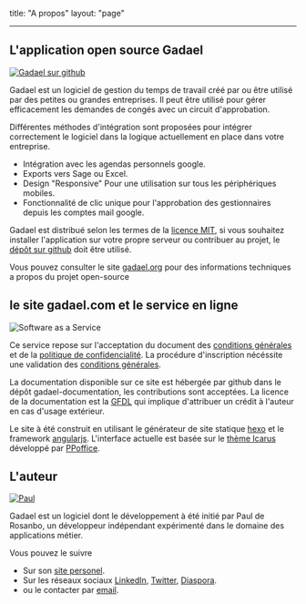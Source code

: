title: "A propos"
layout: "page"

---


## L'application open source Gadael

[![Gadael sur github](/css/images/sourcebanner.png)](http://www.github.com/gadael/gadael)

Gadael est un logiciel de gestion du temps de travail créé par ou être utilisé par des petites ou grandes entreprises. Il peut être utilisé pour gérer efficacement les demandes de congés avec un circuit d'approbation.

Différentes méthodes d'intégration sont proposées pour intégrer correctement le logiciel dans la logique actuellement en place dans votre entreprise.

* Intégration avec les agendas personnels google.
* Exports vers Sage ou Excel.
* Design "Responsive" Pour une utilisation sur tous les périphériques mobiles.
* Fonctionnalité de clic unique pour l'approbation des gestionnaires depuis les comptes mail google.

Gadael est distribué selon les termes de la [licence MIT](https://fr.wikipedia.org/wiki/Licence_MIT), si vous souhaitez installer l'application sur votre propre serveur ou contribuer au projet, le [dépôt sur github](https://github.com/gadael/gadael) doit être utilisé.

Vous pouvez consulter le site [gadael.org](http://www.gadael.org/) pour des informations techniques a propos du projet open-source


## le site gadael.com et le service en ligne

![Software as a Service](/css/images/SaaS.png)

Ce service repose sur l'acceptation du document des [conditions générales](/fr/legal/terms-of-service.html) et de la [politique de confidencialité](/fr/legal/privacy-policy.html). La procédure d'inscription nécéssite une validation des [conditions générales](/fr/legal/terms-of-service.html).

La documentation disponible sur ce site est hébergée par github dans le dépôt gadael-documentation, les contributions sont acceptées. La licence de la documentation est la [GFDL](https://www.gnu.org/licenses/fdl-1.3.html) qui implique d'attribuer un crédit à l'auteur en cas d'usage extérieur.

Le site à été construit en utilisant le générateur de site statique [hexo](https://hexo.io/) et le framework [angularjs](https://angularjs.org/). L'interface actuelle est basée sur le [thème Icarus](https://github.com/ppoffice/hexo-theme-icarus) développé par [PPoffice](https://github.com/ppoffice).


## L'auteur

[![Paul](/css/images/paul.png)](http://www.rosanbo.com)

Gadael est un logiciel dont le développement à été initié par Paul de Rosanbo, un développeur indépendant expérimenté dans le domaine des applications métier.

Vous pouvez le suivre
* Sur son [site personel](http://www.rosanbo.com).
* Sur les réseaux sociaux [LinkedIn](https://fr.linkedin.com/in/paul-de-rosanbo-0177368a), [Twitter](https://twitter.com/polo2ro), [Diaspora](https://framasphere.org/people/25627fe0aa67013296982a0000053625).
* ou le contacter par [email](mailto:paul@rosanbo.com).
